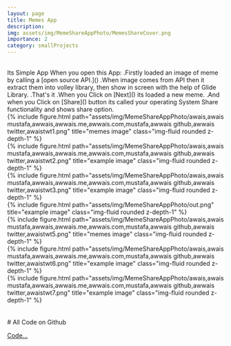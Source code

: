 ```yaml
---
layout: page
title: Memes App
description: 
img: assets/img/MemeShareAppPhoto/MemesShareCover.png
importance: 2
category: smallProjects
---
```

<br>
Its Simple App When you open this App:
                .Firstly loaded an image of meme by calling a [open source API.]()
                .When image comes from API then it extract them into volley library, then show in screen with the help of Glide Library.
                .That's it
                .When you Click on [Next]() its loaded a new meme.
                .And when you Click on [Share]() button its called your operating System Share functionality and shows share option.
                
<br>                

<div class="row">
    <div class="col-sm mt-3 mt-md-0">
        {% include figure.html path="assets/img/MemeShareAppPhoto/awais,awais mustafa,awwais,awwais.me,awwais.com,mustafa,awwais github,awwais twitter,awaistwt1.png" title="memes image" class="img-fluid rounded z-depth-1" %}
    </div>
    <div class="col-sm mt-3 mt-md-0">
        {% include figure.html path="assets/img/MemeShareAppPhoto/awais,awais mustafa,awwais,awwais.me,awwais.com,mustafa,awwais github,awwais twitter,awaistwt2.png" title="example image" class="img-fluid rounded z-depth-1" %}
    </div>
    <div class="col-sm mt-3 mt-md-0">
        {% include figure.html path="assets/img/MemeShareAppPhoto/awais,awais mustafa,awwais,awwais.me,awwais.com,mustafa,awwais github,awwais twitter,awaistwt3.png" title="example image" class="img-fluid rounded z-depth-1" %}
    </div>
</div>
<!-- <div class="caption">
    Caption photos easily. On the left, a road goes through a tunnel. Middle, leaves artistically fall in a hipster photoshoot. Right, in another hipster photoshoot, a lumberjack grasps a handful of pine needles.
</div> -->
<div class="row">
    <div class="col-sm mt-3 mt-md-0">
        {% include figure.html path="assets/img/MemeShareAppPhoto/out.png" title="example image" class="img-fluid rounded z-depth-1" %}
    </div>
</div>





<div class="row">
    <div class="col-sm mt-3 mt-md-0">
        {% include figure.html path="assets/img/MemeShareAppPhoto/awais,awais mustafa,awwais,awwais.me,awwais.com,mustafa,awwais github,awwais twitter,awaistwt5.png" title="memes image" class="img-fluid rounded z-depth-1" %}
    </div>
    <div class="col-sm mt-3 mt-md-0">
        {% include figure.html path="assets/img/MemeShareAppPhoto/awais,awais mustafa,awwais,awwais.me,awwais.com,mustafa,awwais github,awwais twitter,awaistwt6.png" title="example image" class="img-fluid rounded z-depth-1" %}
    </div>
    <div class="col-sm mt-3 mt-md-0">
        {% include figure.html path="assets/img/MemeShareAppPhoto/awais,awais mustafa,awwais,awwais.me,awwais.com,mustafa,awwais github,awwais twitter,awaistwt7.png" title="example image" class="img-fluid rounded z-depth-1" %}
    </div>
</div>







<br>
<br>
# All Code on Github
<br>

[Code...](https://github.com/awwais/MemesShare)
<!-- <div class="caption">
    This image can also have a caption. It's like magic.
</div> -->
